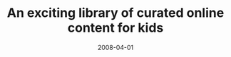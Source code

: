 ---
title: An exciting library of curated online content for kids
date: 2008-04-01
org: glaxstar
---